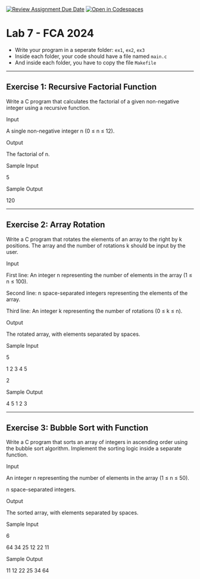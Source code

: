 [![Review Assignment Due Date](https://classroom.github.com/assets/deadline-readme-button-22041afd0340ce965d47ae6ef1cefeee28c7c493a6346c4f15d667ab976d596c.svg)](https://classroom.github.com/a/jcxhm5u7)
[![Open in Codespaces](https://classroom.github.com/assets/launch-codespace-2972f46106e565e64193e422d61a12cf1da4916b45550586e14ef0a7c637dd04.svg)](https://classroom.github.com/open-in-codespaces?assignment_repo_id=17328877)
# Lab 7 - FCA 2024

* Write your program in a seperate folder:  `ex1`, `ex2`, `ex3`
* Inside each folder, your code should have a file named `main.c`
* And inside each folder, you have to copy the file `Makefile`

--------------------------------------------
## Exercise 1: Recursive Factorial Function

Write a C program that calculates the factorial of a given non-negative integer using a recursive function.

Input

A single non-negative integer n (0 ≤ n ≤ 12).

Output

The factorial of n.

Sample Input


5

Sample Output

120


--------------------------------------------
## Exercise 2: Array Rotation

Write a C program that rotates the elements of an array to the right by k positions. The array and the number of rotations k should be input by the user.

Input

First line: An integer n representing the number of elements in the array (1 ≤ n ≤ 100).

Second line: n space-separated integers representing the elements of the array.

Third line: An integer k representing the number of rotations (0 ≤ k ≤ n).

Output

The rotated array, with elements separated by spaces.

Sample Input

5

1 2 3 4 5

2

Sample Output

4 5 1 2 3

--------------------------------------------
## Exercise 3: Bubble Sort with Function

Write a C program that sorts an array of integers in ascending order using the bubble sort algorithm. Implement the sorting logic inside a separate function.

Input

An integer n representing the number of elements in the array (1 ≤ n ≤ 50).

n space-separated integers.

Output

The sorted array, with elements separated by spaces.

Sample Input

6

64 34 25 12 22 11

Sample Output

11 12 22 25 34 64
